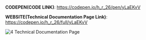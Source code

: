 **CODEPEN(CODE LINK)**: https://codepen.io/h_r_26/pen/yLaEKvV

**WEBSITE(Technical Documentation Page Link)**: https://codepen.io/h_r_26/full/yLaEKvV

![4 Technical Documentation Page](https://user-images.githubusercontent.com/52233275/104089355-4fa84f80-5294-11eb-8cee-85af58664c12.jpg)
